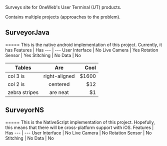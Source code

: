 Surveys site for OneWeb's User Terminal (UT) products. 

Contains multiple projects (approaches to the problem).

## SurveyorJava
=====
This is the native android implementation of this project.
Currently, it has
Features | Has
--- | ---
User Interface | No
Live Camera | Yes
Rotation Sensor | Yes
Stitching | No
Data | No

| Tables        | Are           | Cool  |
| ------------- |:-------------:| -----:|
| col 3 is      | right-aligned | $1600 |
| col 2 is      | centered      |   $12 |
| zebra stripes | are neat      |    $1 |

## SurveyorNS
=====
This is the NativeScript implementation of this project. Hopefully, this means that there will be cross-platform support with iOS.
Features | Has
--- | ---
User Interface | No
Live Camera | No
Rotation Sensor | No
Stitching | No
Data | No
